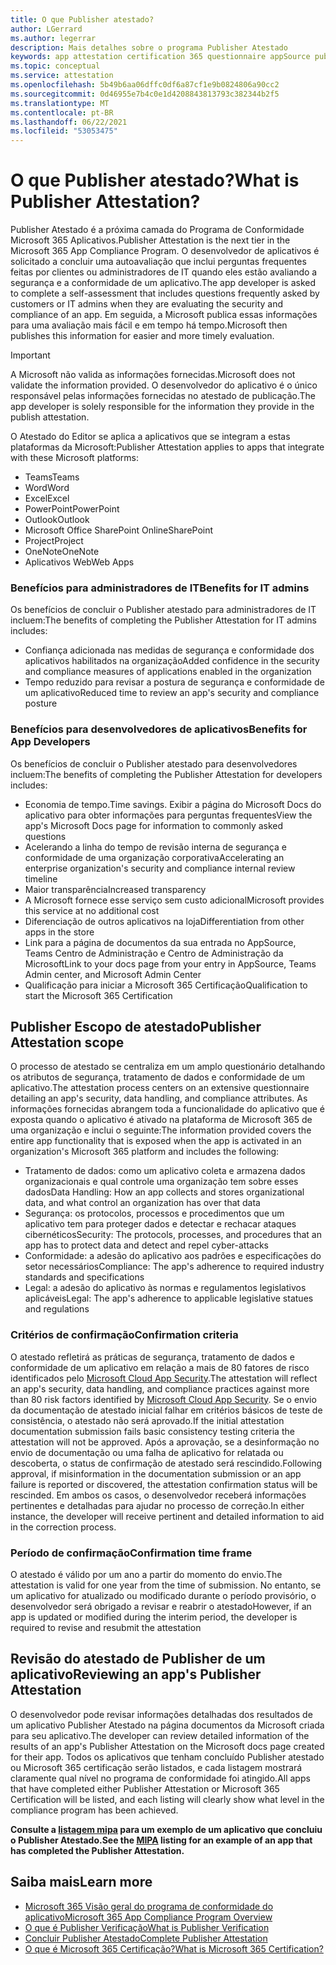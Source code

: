 ```yaml
---
title: O que Publisher atestado?
author: LGerrard
ms.author: legerrar
description: Mais detalhes sobre o programa Publisher Atestado
keywords: app attestation certification 365 questionnaire appSource publisher
ms.topic: conceptual
ms.service: attestation
ms.openlocfilehash: 5b49b6aa06dffc0df6a87cf1e9b0824806a90cc2
ms.sourcegitcommit: 0d46955e7b4c0e1d4208843813793c382344b2f5
ms.translationtype: MT
ms.contentlocale: pt-BR
ms.lasthandoff: 06/22/2021
ms.locfileid: "53053475"
---
```

# <a name="what-is-publisher-attestation"></a><span data-ttu-id="dd548-104">O que Publisher atestado?</span><span class="sxs-lookup"><span data-stu-id="dd548-104">What is Publisher Attestation?</span></span>

<span data-ttu-id="dd548-105">Publisher Atestado é a próxima camada do Programa de Conformidade Microsoft 365 Aplicativos.</span><span class="sxs-lookup"><span data-stu-id="dd548-105">Publisher Attestation is the next tier in the Microsoft 365 App Compliance Program.</span></span> <span data-ttu-id="dd548-106">O desenvolvedor de aplicativos é solicitado a concluir uma autoavaliação que inclui perguntas frequentes feitas por clientes ou administradores de IT quando eles estão avaliando a segurança e a conformidade de um aplicativo.</span><span class="sxs-lookup"><span data-stu-id="dd548-106">The app developer is asked to complete a self-assessment that includes questions frequently asked by customers or IT admins when they are evaluating the security and compliance of an app.</span></span> <span data-ttu-id="dd548-107">Em seguida, a Microsoft publica essas informações para uma avaliação mais fácil e em tempo há tempo.</span><span class="sxs-lookup"><span data-stu-id="dd548-107">Microsoft then publishes this information for easier and more timely evaluation.</span></span>

> [!IMPORTANT]
> <span data-ttu-id="dd548-108">A Microsoft não valida as informações fornecidas.</span><span class="sxs-lookup"><span data-stu-id="dd548-108">Microsoft does not validate the information provided.</span></span> <span data-ttu-id="dd548-109">O desenvolvedor do aplicativo é o único responsável pelas informações fornecidas no atestado de publicação.</span><span class="sxs-lookup"><span data-stu-id="dd548-109">The app developer is solely responsible for the information they provide in the publish attestation.</span></span> 

<span data-ttu-id="dd548-110">O Atestado do Editor se aplica a aplicativos que se integram a estas plataformas da Microsoft:</span><span class="sxs-lookup"><span data-stu-id="dd548-110">Publisher Attestation applies to apps that integrate with these Microsoft platforms:</span></span>
- <span data-ttu-id="dd548-111">Teams</span><span class="sxs-lookup"><span data-stu-id="dd548-111">Teams</span></span>
- <span data-ttu-id="dd548-112">Word</span><span class="sxs-lookup"><span data-stu-id="dd548-112">Word</span></span>
- <span data-ttu-id="dd548-113">Excel</span><span class="sxs-lookup"><span data-stu-id="dd548-113">Excel</span></span>
- <span data-ttu-id="dd548-114">PowerPoint</span><span class="sxs-lookup"><span data-stu-id="dd548-114">PowerPoint</span></span> 
- <span data-ttu-id="dd548-115">Outlook</span><span class="sxs-lookup"><span data-stu-id="dd548-115">Outlook</span></span>
- <span data-ttu-id="dd548-116">Microsoft Office SharePoint Online</span><span class="sxs-lookup"><span data-stu-id="dd548-116">SharePoint</span></span>
- <span data-ttu-id="dd548-117">Project</span><span class="sxs-lookup"><span data-stu-id="dd548-117">Project</span></span>
- <span data-ttu-id="dd548-118">OneNote</span><span class="sxs-lookup"><span data-stu-id="dd548-118">OneNote</span></span>
- <span data-ttu-id="dd548-119">Aplicativos Web</span><span class="sxs-lookup"><span data-stu-id="dd548-119">Web Apps</span></span>

### <a name="benefits-for-it-admins"></a><span data-ttu-id="dd548-120">Benefícios para administradores de IT</span><span class="sxs-lookup"><span data-stu-id="dd548-120">Benefits for IT admins</span></span>
<span data-ttu-id="dd548-121">Os benefícios de concluir o Publisher atestado para administradores de IT incluem:</span><span class="sxs-lookup"><span data-stu-id="dd548-121">The benefits of completing the Publisher Attestation for IT admins includes:</span></span>
-   <span data-ttu-id="dd548-122">Confiança adicionada nas medidas de segurança e conformidade dos aplicativos habilitados na organização</span><span class="sxs-lookup"><span data-stu-id="dd548-122">Added confidence in the security and compliance measures of applications enabled in the organization</span></span>
-   <span data-ttu-id="dd548-123">Tempo reduzido para revisar a postura de segurança e conformidade de um aplicativo</span><span class="sxs-lookup"><span data-stu-id="dd548-123">Reduced time to review an app's security and compliance posture</span></span>

### <a name="benefits-for-app-developers"></a><span data-ttu-id="dd548-124">Benefícios para desenvolvedores de aplicativos</span><span class="sxs-lookup"><span data-stu-id="dd548-124">Benefits for App Developers</span></span> 
<span data-ttu-id="dd548-125">Os benefícios de concluir o Publisher atestado para desenvolvedores incluem:</span><span class="sxs-lookup"><span data-stu-id="dd548-125">The benefits of completing the Publisher Attestation for developers includes:</span></span> 
-   <span data-ttu-id="dd548-126">Economia de tempo.</span><span class="sxs-lookup"><span data-stu-id="dd548-126">Time savings.</span></span> <span data-ttu-id="dd548-127">Exibir a página do Microsoft Docs do aplicativo para obter informações para perguntas frequentes</span><span class="sxs-lookup"><span data-stu-id="dd548-127">View the app's Microsoft Docs page for information to commonly asked questions</span></span>
-   <span data-ttu-id="dd548-128">Acelerando a linha do tempo de revisão interna de segurança e conformidade de uma organização corporativa</span><span class="sxs-lookup"><span data-stu-id="dd548-128">Accelerating an enterprise organization's security and compliance internal review timeline</span></span>
-   <span data-ttu-id="dd548-129">Maior transparência</span><span class="sxs-lookup"><span data-stu-id="dd548-129">Increased transparency</span></span>
- <span data-ttu-id="dd548-130">A Microsoft fornece esse serviço sem custo adicional</span><span class="sxs-lookup"><span data-stu-id="dd548-130">Microsoft provides this service at no additional cost</span></span>
-   <span data-ttu-id="dd548-131">Diferenciação de outros aplicativos na loja</span><span class="sxs-lookup"><span data-stu-id="dd548-131">Differentiation from other apps in the store</span></span>
-   <span data-ttu-id="dd548-132">Link para a página de documentos da sua entrada no AppSource, Teams Centro de Administração e Centro de Administração da Microsoft</span><span class="sxs-lookup"><span data-stu-id="dd548-132">Link to your docs page from your entry in AppSource, Teams Admin center, and Microsoft Admin Center</span></span>
-   <span data-ttu-id="dd548-133">Qualificação para iniciar a Microsoft 365 Certificação</span><span class="sxs-lookup"><span data-stu-id="dd548-133">Qualification to start the Microsoft 365 Certification</span></span>


## <a name="publisher-attestation-scope"></a><span data-ttu-id="dd548-134">Publisher Escopo de atestado</span><span class="sxs-lookup"><span data-stu-id="dd548-134">Publisher Attestation scope</span></span>

<span data-ttu-id="dd548-135">O processo de atestado se centraliza em um amplo questionário detalhando os atributos de segurança, tratamento de dados e conformidade de um aplicativo.</span><span class="sxs-lookup"><span data-stu-id="dd548-135">The attestation process centers on an extensive questionnaire detailing an app's security, data handling, and compliance attributes.</span></span> <span data-ttu-id="dd548-136">As informações fornecidas abrangem toda a funcionalidade do aplicativo que é exposta quando o aplicativo é ativado na plataforma de Microsoft 365 de uma organização e inclui o seguinte:</span><span class="sxs-lookup"><span data-stu-id="dd548-136">The information provided covers the entire app functionality that is exposed when the app is activated in an organization's Microsoft 365 platform and includes the following:</span></span>

- <span data-ttu-id="dd548-137">Tratamento de dados: como um aplicativo coleta e armazena dados organizacionais e qual controle uma organização tem sobre esses dados</span><span class="sxs-lookup"><span data-stu-id="dd548-137">Data Handling: How an app collects and stores organizational data, and what control an organization has over that data</span></span>
- <span data-ttu-id="dd548-138">Segurança: os protocolos, processos e procedimentos que um aplicativo tem para proteger dados e detectar e rechacar ataques cibernéticos</span><span class="sxs-lookup"><span data-stu-id="dd548-138">Security: The protocols, processes, and procedures that an app has to protect data and detect and repel cyber-attacks</span></span>
- <span data-ttu-id="dd548-139">Conformidade: a adesão do aplicativo aos padrões e especificações do setor necessários</span><span class="sxs-lookup"><span data-stu-id="dd548-139">Compliance: The app's adherence to required industry standards and specifications</span></span>
- <span data-ttu-id="dd548-140">Legal: a adesão do aplicativo às normas e regulamentos legislativos aplicáveis</span><span class="sxs-lookup"><span data-stu-id="dd548-140">Legal: The app's adherence to applicable legislative statues and regulations</span></span>

### <a name="confirmation-criteria"></a><span data-ttu-id="dd548-141">Critérios de confirmação</span><span class="sxs-lookup"><span data-stu-id="dd548-141">Confirmation criteria</span></span>

<span data-ttu-id="dd548-142">O atestado refletirá as práticas de segurança, tratamento de dados e conformidade de um aplicativo em relação a mais de 80 fatores de risco identificados pelo [Microsoft Cloud App Security](https://www.microsoft.com/microsoft-365/enterprise-mobility-security/cloud-app-security).</span><span class="sxs-lookup"><span data-stu-id="dd548-142">The attestation will reflect an app's security, data handling, and compliance practices against more than 80 risk factors identified by [Microsoft Cloud App Security](https://www.microsoft.com/microsoft-365/enterprise-mobility-security/cloud-app-security).</span></span> <span data-ttu-id="dd548-143">Se o envio da documentação de atestado inicial falhar em critérios básicos de teste de consistência, o atestado não será aprovado.</span><span class="sxs-lookup"><span data-stu-id="dd548-143">If the initial attestation documentation submission fails basic consistency testing criteria the attestation will not be approved.</span></span> <span data-ttu-id="dd548-144">Após a aprovação, se a desinformação no envio de documentação ou uma falha de aplicativo for relatada ou descoberta, o status de confirmação de atestado será rescindido.</span><span class="sxs-lookup"><span data-stu-id="dd548-144">Following approval, if misinformation in the documentation submission or an app failure is reported or discovered, the attestation confirmation status will be rescinded.</span></span> <span data-ttu-id="dd548-145">Em ambos os casos, o desenvolvedor receberá informações pertinentes e detalhadas para ajudar no processo de correção.</span><span class="sxs-lookup"><span data-stu-id="dd548-145">In either instance, the developer will receive pertinent and detailed information to aid in the correction process.</span></span>

### <a name="confirmation-time-frame"></a><span data-ttu-id="dd548-146">Período de confirmação</span><span class="sxs-lookup"><span data-stu-id="dd548-146">Confirmation time frame</span></span>

<span data-ttu-id="dd548-147">O atestado é válido por um ano a partir do momento do envio.</span><span class="sxs-lookup"><span data-stu-id="dd548-147">The attestation is valid for one year from the time of submission.</span></span> <span data-ttu-id="dd548-148">No entanto, se um aplicativo for atualizado ou modificado durante o período provisório, o desenvolvedor será obrigado a revisar e reabrir o atestado</span><span class="sxs-lookup"><span data-stu-id="dd548-148">However, if an app is updated or modified during the interim period, the developer is required to revise and resubmit the attestation</span></span>

## <a name="reviewing-an-apps-publisher-attestation"></a><span data-ttu-id="dd548-149">Revisão do atestado de Publisher de um aplicativo</span><span class="sxs-lookup"><span data-stu-id="dd548-149">Reviewing an app's Publisher Attestation</span></span>

<span data-ttu-id="dd548-150">O desenvolvedor pode revisar informações detalhadas dos resultados de um aplicativo Publisher Atestado na página documentos da Microsoft criada para seu aplicativo.</span><span class="sxs-lookup"><span data-stu-id="dd548-150">The developer can review detailed information of the results of an app's Publisher Attestation on the Microsoft docs page created for their app.</span></span> <span data-ttu-id="dd548-151">Todos os aplicativos que tenham concluído Publisher atestado ou Microsoft 365 certificação serão listados, e cada listagem mostrará claramente qual nível no programa de conformidade foi atingido.</span><span class="sxs-lookup"><span data-stu-id="dd548-151">All apps that have completed either Publisher Attestation or Microsoft 365 Certification will be listed, and each listing will clearly show what level in the compliance program has been achieved.</span></span>

<span data-ttu-id="dd548-152">**Consulte a [listagem mipa](https://docs.microsoft.com/microsoft-365-app-certification/teams/iglobe-mipa-your-personal-assistant?pivots=mcas) para um exemplo de um aplicativo que concluiu o Publisher Atestado.**</span><span class="sxs-lookup"><span data-stu-id="dd548-152">**See the [MIPA](https://docs.microsoft.com/microsoft-365-app-certification/teams/iglobe-mipa-your-personal-assistant?pivots=mcas) listing for an example of an app that has completed the Publisher Attestation.**</span></span> 

## <a name="learn-more"></a><span data-ttu-id="dd548-153">Saiba mais</span><span class="sxs-lookup"><span data-stu-id="dd548-153">Learn more</span></span>

* [<span data-ttu-id="dd548-154">Microsoft 365 Visão geral do programa de conformidade do aplicativo</span><span class="sxs-lookup"><span data-stu-id="dd548-154">Microsoft 365 App Compliance Program Overview</span></span>](~/overview.md)
* [<span data-ttu-id="dd548-155">O que é Publisher Verificação</span><span class="sxs-lookup"><span data-stu-id="dd548-155">What is Publisher Verification</span></span>](https://docs.microsoft.com/azure/active-directory/develop/publisher-verification-overview)
* [<span data-ttu-id="dd548-156">Concluir Publisher Atestado</span><span class="sxs-lookup"><span data-stu-id="dd548-156">Complete Publisher Attestation</span></span>](~/docs/attestation.md)  
* [<span data-ttu-id="dd548-157">O que é Microsoft 365 Certificação?</span><span class="sxs-lookup"><span data-stu-id="dd548-157">What is Microsoft 365 Certification? </span></span>](~/docs/enterprise-app-certification-guide.md)
